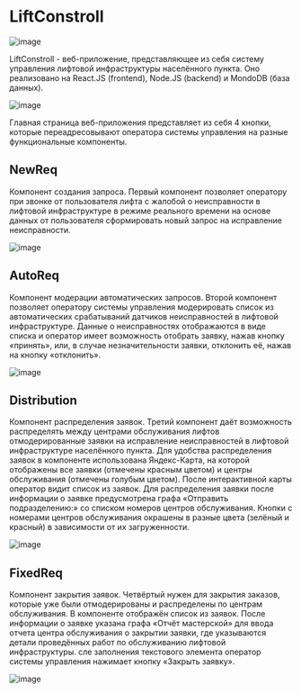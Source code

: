 # LiftConstroll
![image](https://github.com/AskhabAbdulqadirqala/LiftControll/tree/main/public/demonstration/Demonstation.gif)

LiftConstroll - веб-приложение, представляющее из себя систему управления лифтовой инфраструктуры населённого пункта. Оно реализовано на React.JS (frontend), Node.JS (backend) и MondoDB (база данных).

![image](https://github.com/AskhabAbdulqadirqala/LiftControll/tree/main/public/demonstration/main_page.png)

Главная страница веб-приложения представляет из себя 4 кнопки, которые переадресовывают оператора системы управления на разные функциональные компоненты.

## NewReq
Компонент создания запроса. Первый компонент позволяет оператору при звонке от пользователя лифта с жалобой о неисправности в лифтовой инфраструктуре в режиме реального времени на основе данных от пользователя сформировать новый запрос на исправление неисправности.

![image](https://github.com/AskhabAbdulqadirqala/LiftControll/tree/main/public/demonstration/new_req.png)

## AutoReq
Компонент модерации автоматических запросов.
Второй компонент позволяет оператору системы управления модерировать список из автоматических срабатываний датчиков неисправностей в лифтовой инфраструктуре. Данные о неисправностях отображаются в виде списка и оператор имеет возможность отобрать заявку, нажав кнопку «принять», или, в случае незначительности заявки, отклонить её, нажав на кнопку «отклонить».

![image](https://github.com/AskhabAbdulqadirqala/LiftControll/tree/main/public/demonstration/auto_req.png)
## Distribution
Компонент распределения заявок.
Третий компонент даёт возможность распределять между центрами обслуживания лифтов отмодерированные заявки на исправление неисправностей в лифтовой инфраструктуре населённого пункта. Для удобства распределения заявок в компоненте использована Яндекс-Карта, на которой отображены все заявки (отмечены красным цветом) и центры обслуживания (отмечены голубым цветом).  После интерактивной карты оператор видит список из заявок. Для распределения заявки после информации о заявке предусмотрена графа «Отправить подразделению:» со списком номеров центров обслуживания. Кнопки с номерами центров обслуживания окрашены в разные цвета (зелёный и красный) в зависимости от их загруженности.

![image](https://github.com/AskhabAbdulqadirqala/LiftControll/tree/main/public/demonstration/distribution.png)

## FixedReq
Компонент закрытия заявок.
Четвёртый нужен для закрытия заказов, которые уже были отмодерированы и распределены по центрам обслуживания. В компоненте отображён список из заявок. После информации о заявке указана графа «Отчёт мастерской» для ввода отчета центра обслуживания о закрытии заявки, где указываются детали проведённых работ по обслуживанию лифтовой инфраструктуры. сле заполнения текстового элемента оператор системы управления нажимает кнопку «Закрыть заявку».

![image](https://github.com/AskhabAbdulqadirqala/LiftControll/tree/main/public/demonstration/fixed_req.png)
